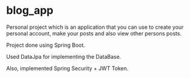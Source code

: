 # blog_app
Personal project which is an application that you can use to create your personal account, make your posts and also view other persons posts. 

Project done using Spring Boot. 

Used DataJpa for implementing the DataBase.

Also, implemented Spring Security + JWT Token.
